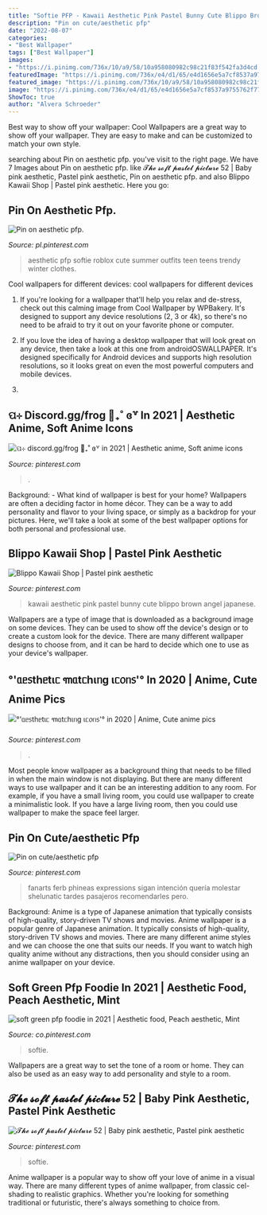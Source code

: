 ```yaml
---
title: "Softie PFP - Kawaii Aesthetic Pink Pastel Bunny Cute Blippo Brown Angel Japanese"
description: "Pin on cute/aesthetic pfp"
date: "2022-08-07"
categories:
- "Best Wallpaper"
tags: ["Best Wallpaper"]
images:
- "https://i.pinimg.com/736x/10/a9/58/10a958080982c98c21f83f542fa3d4cd.jpg"
featuredImage: "https://i.pinimg.com/736x/e4/d1/65/e4d1656e5a7cf8537a9755762f7702b9.jpg"
featured_image: "https://i.pinimg.com/736x/10/a9/58/10a958080982c98c21f83f542fa3d4cd.jpg"
image: "https://i.pinimg.com/736x/e4/d1/65/e4d1656e5a7cf8537a9755762f7702b9.jpg"
ShowToc: true
author: "Alvera Schroeder"
---
```



Best way to show off your wallpaper:
Cool Wallpapers are a great way to show off your wallpaper. They are easy to make and can be customized to match your own style.

	

		
searching about Pin on   aesthetic pfp. you've visit to the right page. We have 7 Images about Pin on   aesthetic pfp. like 𝓣𝓱𝓮 𝓼𝓸𝓯𝓽 𝓹𝓪𝓼𝓽𝓮𝓵 𝓹𝓲𝓬𝓽𝓾𝓻𝓮 52 | Baby pink aesthetic, Pastel pink aesthetic, Pin on   aesthetic pfp. and also Blippo Kawaii Shop | Pastel pink aesthetic. Here you go:
		
    
## Pin On   Aesthetic Pfp.

<img loading=lazy src="https://i.pinimg.com/736x/a3/e3/9f/a3e39f76f0206e4d044d7ae2e835544e.jpg" onerror="this.onerror=null;this.src='https://tse1.mm.bing.net/th?id=OIP.MftL4x36egE6BgTI0zbVRwHaJQ&amp;pid=15.1';" alt="Pin on   aesthetic pfp.">

_Source: pl.pinterest.com_

>aesthetic pfp softie roblox cute summer outfits teen teens trendy winter clothes. 

	

Cool wallpapers for different devices:
cool wallpapers for different devices 

1. If you're looking for a wallpaper that'll help you relax and de-stress, check out this calming image from Cool Wallpaper by WPBakery. It's designed to support any device resolutions (2, 3 or 4k), so there's no need to be afraid to try it out on your favorite phone or computer.

2. If you love the idea of having a desktop wallpaper that will look great on any device, then take a look at this one from androidOSWALLPAPER. It's designed specifically for Android devices and supports high resolution resolutions, so it looks great on even the most powerful computers and mobile devices.

3.

    
## ପ⊹ Discord.gg/frog 🌸₊˚ ɞ꒷ In 2021 | Aesthetic Anime, Soft Anime Icons

<img loading=lazy src="https://i.pinimg.com/736x/e5/cb/ab/e5cbab86c8e3e636d91ef8a05248b1ed.jpg" onerror="this.onerror=null;this.src='https://tse2.mm.bing.net/th?id=OIP.X_RdD2JWD_WnB45ebShhpAHaHn&amp;pid=15.1';" alt="ପ⊹ discord.gg/frog 🌸₊˚ ɞ꒷ in 2021 | Aesthetic anime, Soft anime icons">

_Source: pinterest.com_

>. 

	

Background: - What kind of wallpaper is best for your home?
Wallpapers are often a deciding factor in home décor. They can be a way to add personality and flavor to your living space, or simply as a backdrop for your pictures. Here, we'll take a look at some of the best wallpaper options for both personal and professional use.

    
## Blippo Kawaii Shop | Pastel Pink Aesthetic

<img loading=lazy src="https://i.pinimg.com/originals/78/95/ba/7895ba70b61e274162d463df8b46d4a5.png" onerror="this.onerror=null;this.src='https://tse4.mm.bing.net/th?id=OIP.xRfuoY42ia4ECK4Ukaj-wQHaHe&amp;pid=15.1';" alt="Blippo Kawaii Shop | Pastel pink aesthetic">

_Source: pinterest.com_

>kawaii aesthetic pink pastel bunny cute blippo brown angel japanese. 

	

Wallpapers are a type of image that is downloaded as a background image on some devices. They can be used to show off the device's design or to create a custom look for the device. There are many different wallpaper designs to choose from, and it can be hard to decide which one to use as your device's wallpaper.

    
## °&#039;ᥲᥱ᥉thᥱtιᥴ ꧑ᥲtᥴhιᥒg ιᥴ᥆ᥒ᥉&#039;° In 2020 | Anime, Cute Anime Pics

<img loading=lazy src="https://i.pinimg.com/736x/4c/20/b0/4c20b0295a4d26e48bb70bafdb62c6ba.jpg" onerror="this.onerror=null;this.src='https://tse1.mm.bing.net/th?id=OIP.Bi0lOJAo-b5ag0nBRBmG8gHaHa&amp;pid=15.1';" alt="°&#039;ᥲᥱ᥉thᥱtιᥴ ꧑ᥲtᥴhιᥒg ιᥴ᥆ᥒ᥉&#039;° in 2020 | Anime, Cute anime pics">

_Source: pinterest.com_

>. 

	

Most people know wallpaper as a background thing that needs to be filled in when the main window is not displaying. But there are many different ways to use wallpaper and it can be an interesting addition to any room. For example, if you have a small living room, you could use wallpaper to create a minimalistic look. If you have a large living room, then you could use wallpaper to make the space feel larger.

    
## Pin On Cute/aesthetic Pfp

<img loading=lazy src="https://i.pinimg.com/736x/10/a9/58/10a958080982c98c21f83f542fa3d4cd.jpg" onerror="this.onerror=null;this.src='https://tse1.mm.bing.net/th?id=OIP.hjWFPNNOiqFae1sd8n8KvAAAAA&amp;pid=15.1';" alt="Pin on cute/aesthetic pfp">

_Source: pinterest.com_

>fanarts ferb phineas expressions sigan intención quería molestar shelunatic tardes pasajeros recomendarles pero. 

	

Background: Anime is a type of Japanese animation that typically consists of high-quality, story-driven TV shows and movies.
Anime wallpaper is a popular genre of Japanese animation. It typically consists of high-quality, story-driven TV shows and movies. There are many different anime styles and we can choose the one that suits our needs. If you want to watch high quality anime without any distractions, then you should consider using an anime wallpaper on your device.

    
## Soft Green Pfp Foodie In 2021 | Aesthetic Food, Peach Aesthetic, Mint

<img loading=lazy src="https://i.pinimg.com/736x/fc/7b/94/fc7b94f6a25a63a562eb10029b692121.jpg" onerror="this.onerror=null;this.src='https://tse4.mm.bing.net/th?id=OIP.5M5kE7wGr1mZpvsoWff54wHaJz&amp;pid=15.1';" alt="soft green pfp foodie in 2021 | Aesthetic food, Peach aesthetic, Mint">

_Source: co.pinterest.com_

>softie. 

	

Wallpapers are a great way to set the tone of a room or home. They can also be used as an easy way to add personality and style to a room.

    
## 𝓣𝓱𝓮 𝓼𝓸𝓯𝓽 𝓹𝓪𝓼𝓽𝓮𝓵 𝓹𝓲𝓬𝓽𝓾𝓻𝓮 52 | Baby Pink Aesthetic, Pastel Pink Aesthetic

<img loading=lazy src="https://i.pinimg.com/736x/e4/d1/65/e4d1656e5a7cf8537a9755762f7702b9.jpg" onerror="this.onerror=null;this.src='https://tse4.mm.bing.net/th?id=OIP.fjpVxPnZMegDeljk30CNmgHaHJ&amp;pid=15.1';" alt="𝓣𝓱𝓮 𝓼𝓸𝓯𝓽 𝓹𝓪𝓼𝓽𝓮𝓵 𝓹𝓲𝓬𝓽𝓾𝓻𝓮 52 | Baby pink aesthetic, Pastel pink aesthetic">

_Source: pinterest.com_

>softie. 

	

Anime wallpaper is a popular way to show off your love of anime in a visual way. There are many different types of anime wallpaper, from classic cel-shading to realistic graphics. Whether you're looking for something traditional or futuristic, there's always something to choice from.

